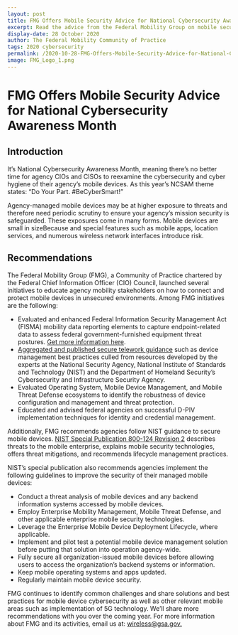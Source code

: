 ```yaml
---
layout: post
title: FMG Offers Mobile Security Advice for National Cybersecurity Awareness Month
excerpt: Read the advice from the Federal Mobility Group on mobile security.
display-date: 28 October 2020
author: The Federal Mobility Community of Practice
tags: 2020 cybersecurity 
permalink: /2020-10-28-FMG-Offers-Mobile-Security-Advice-for-National-Cybersecurity-Awareness-Month/
image: FMG_Logo_1.png
---
```

<h1>FMG Offers Mobile Security Advice for National Cybersecurity Awareness Month</h1>
<h2>Introduction</h2>
<p>It&rsquo;s National Cybersecurity Awareness Month, meaning there&rsquo;s no better time for agency CIOs and CISOs to reexamine the cybersecurity and cyber hygiene of their agency&rsquo;s mobile devices. As this year&rsquo;s NCSAM theme states: &ldquo;Do Your Part. #BeCyberSmart!&rdquo;&nbsp;</p>
<p>Agency-managed mobile devices may be at higher exposure to threats and therefore need periodic scrutiny to ensure your agency’s mission security is safeguarded. These exposures come in many forms. Mobile devices are small in sizeBecause and special features such as mobile apps, location services, and numerous wireless network interfaces introduce risk.</p>
<h2>Recommendations</h2>
<p>The Federal Mobility Group (FMG), a Community of Practice chartered by the Federal Chief Information Officer (CIO) Council, launched several initiatives to educate agency mobility stakeholders on how to connect and protect mobile devices in unsecured environments. Among FMG initiatives are the following:</p>
<ul>
<li>Evaluated and enhanced Federal Information Security Management Act (FISMA) mobility data reporting elements to capture endpoint-related data to assess federal government-furnished equipment threat postures. <a href="https://www.cisa.gov/sites/default/files/publications/FY%202020%20FISMA%20CIO%20Metrics_v1.pdf">Get more information here</a>.</li>
<li><a href="https://www.cio.gov/cybersecurity-experts-provide-remote-work-best-practices/">Aggregated and published secure telework guidance</a> such as device management best practices culled from resources developed by the experts at the National Security Agency, National Institute of Standards and Technology (NIST) and the Department of Homeland Security&rsquo;s Cybersecurity and Infrastructure Security Agency.</li>
<li>Evaluated Operating System, Mobile Device Management, and Mobile Threat Defense ecosystems to identify the robustness of device configuration and management and threat protection.</li>
<li>Educated and advised federal agencies on successful D-PIV implementation techniques for identity and credential management.</li>
</ul>
<p>Additionally, FMG recommends agencies follow NIST guidance to secure mobile devices. <a href="https://csrc.nist.gov/publications/detail/sp/800-124/rev-2/draft">NIST Special Publication 800-124 Revision 2</a> describes threats to the mobile enterprise, explains mobile security technologies, offers threat mitigations, and recommends lifecycle management practices.</p>
<p>NIST&rsquo;s special publication also recommends agencies implement the following guidelines to improve the security of their managed mobile devices:</p>
<ul>
<li>Conduct a threat analysis of mobile devices and any backend information systems accessed by mobile devices.</li>
<li>Employ Enterprise Mobility Management, Mobile Threat Defense, and other applicable enterprise mobile security technologies.</li>
<li>Leverage the Enterprise Mobile Device Deployment Lifecycle, where applicable.</li>
<li>Implement and pilot test a potential mobile device management solution before putting that solution into operation agency-wide.</li>
<li>Fully secure all organization-issued mobile devices before allowing users to access the organization&rsquo;s backend systems or information.</li>
<li>Keep mobile operating systems and apps updated.</li>
<li>Regularly maintain mobile device security.</li>
</ul>
<p>FMG continues to identify common challenges and share solutions and best practices for mobile device cybersecurity as well as other relevant mobile areas such as implementation of 5G technology. We&rsquo;ll share more recommendations with you over the coming year. For more information about FMG and its activities, email us at: <a href="mailto:wireless@gsa.gov."> wireless@gsa.gov.</a></p>